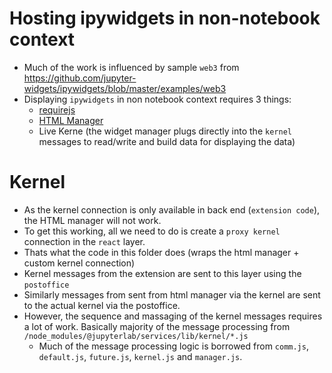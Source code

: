 # Hosting ipywidgets in non-notebook context

-   Much of the work is influenced by sample `web3` from
    https://github.com/jupyter-widgets/ipywidgets/blob/master/examples/web3
-   Displaying `ipywidgets` in non notebook context requires 3 things:
    -   [requirejs](https://requirejs.org)
    -   [HTML Manager](https://github.com/jupyter-widgets/ipywidgets/blob/master/examples/web3/src/manager.ts)
    -   Live Kerne (the widget manager plugs directly into the `kernel` messages
        to read/write and build data for displaying the data)

# Kernel

-   As the kernel connection is only available in back end (`extension code`),
    the HTML manager will not work.
-   To get this working, all we need to do is create a `proxy kernel` connection
    in the `react` layer.
-   Thats what the code in this folder does (wraps the html manager + custom
    kernel connection)
-   Kernel messages from the extension are sent to this layer using the
    `postoffice`
-   Similarly messages from sent from html manager via the kernel are sent to
    the actual kernel via the postoffice.
-   However, the sequence and massaging of the kernel messages requires a lot of
    work. Basically majority of the message processing from
    `/node_modules/@jupyterlab/services/lib/kernel/*.js`
    -   Much of the message processing logic is borrowed from `comm.js`,
        `default.js`, `future.js`, `kernel.js` and `manager.js`.
